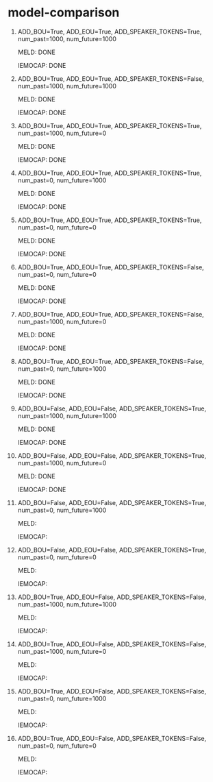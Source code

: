 # model-comparison

1. ADD_BOU=True, ADD_EOU=True, ADD_SPEAKER_TOKENS=True, num_past=1000, num_future=1000

    MELD: DONE

    IEMOCAP: DONE

2. ADD_BOU=True, ADD_EOU=True, ADD_SPEAKER_TOKENS=False, num_past=1000, num_future=1000

    MELD: DONE

    IEMOCAP: DONE

3. ADD_BOU=True, ADD_EOU=True, ADD_SPEAKER_TOKENS=True, num_past=1000, num_future=0

    MELD: DONE

    IEMOCAP: DONE

4. ADD_BOU=True, ADD_EOU=True, ADD_SPEAKER_TOKENS=True, num_past=0, num_future=1000

    MELD: DONE

    IEMOCAP: DONE

5. ADD_BOU=True, ADD_EOU=True, ADD_SPEAKER_TOKENS=True, num_past=0, num_future=0

    MELD: DONE

    IEMOCAP: DONE

6. ADD_BOU=True, ADD_EOU=True, ADD_SPEAKER_TOKENS=False, num_past=0, num_future=0

    MELD: DONE

    IEMOCAP: DONE

7. ADD_BOU=True, ADD_EOU=True, ADD_SPEAKER_TOKENS=False, num_past=1000, num_future=0

    MELD: DONE

    IEMOCAP: DONE

8. ADD_BOU=True, ADD_EOU=True, ADD_SPEAKER_TOKENS=False, num_past=0, num_future=1000

    MELD: DONE

    IEMOCAP: DONE

9. ADD_BOU=False, ADD_EOU=False, ADD_SPEAKER_TOKENS=True, num_past=1000, num_future=1000

    MELD: DONE

    IEMOCAP: DONE

10. ADD_BOU=False, ADD_EOU=False, ADD_SPEAKER_TOKENS=True, num_past=1000, num_future=0

    MELD: DONE

    IEMOCAP: DONE

11. ADD_BOU=False, ADD_EOU=False, ADD_SPEAKER_TOKENS=True, num_past=0, num_future=1000

    MELD: 

    IEMOCAP:

12. ADD_BOU=False, ADD_EOU=False, ADD_SPEAKER_TOKENS=True, num_past=0, num_future=0

    MELD: 

    IEMOCAP:

13. ADD_BOU=True, ADD_EOU=False, ADD_SPEAKER_TOKENS=False, num_past=1000, num_future=1000

    MELD: 

    IEMOCAP:

14. ADD_BOU=True, ADD_EOU=False, ADD_SPEAKER_TOKENS=False, num_past=1000, num_future=0

    MELD: 

    IEMOCAP:

15. ADD_BOU=True, ADD_EOU=False, ADD_SPEAKER_TOKENS=False, num_past=0, num_future=1000

    MELD: 

    IEMOCAP:

16. ADD_BOU=True, ADD_EOU=False, ADD_SPEAKER_TOKENS=False, num_past=0, num_future=0

    MELD: 

    IEMOCAP:
